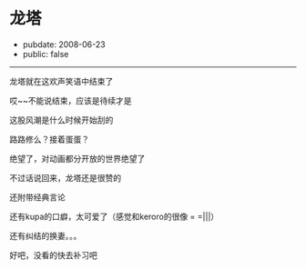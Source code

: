# 龙塔

- pubdate: 2008-06-23
- public: false

--------------------------


龙塔就在这欢声笑语中结束了

哎~~不能说结束，应该是待续才是

这股风潮是什么时候开始刮的

路路修么？接着蛋蛋？

绝望了，对动画都分开放的世界绝望了

不过话说回来，龙塔还是很赞的

还附带经典言论

还有kupa的口癖，太可爱了（感觉和keroro的很像 = =|||）

还有纠结的换妻。。。

好吧，没看的快去补习吧
